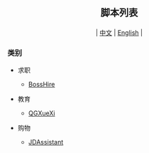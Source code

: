 ## <p align='center'>脚本列表</p>

<p align='center'> | <a font-weight='bolder' href='https://github.com/stermso/AutoX'>中文</a> | <a href='https://github.com/stermso/AutoX/blob/main/Docs/README-EN.md'>English</a> | </p>

### 类别

* 求职

  * <a href='https://github.com/stermso/AutoX/blob/BossHire/boss.js'>BossHire</a>
* 教育

  * <a href='https://github.com/stermso/AutoX/blob/QGXueXi/xuexiQG.js'>QGXueXi</a>
* 购物

  * <a href='https://github.com/stermso/AutoX/blob/JDAssistant/JDAssistant.js'>JDAssistant</a>
